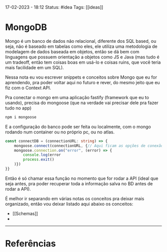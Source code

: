 17-02-2023 - 18:12
Status: #idea
Tags: [[ideas]]

# MongoDB

Mongo é um banco de dados não relacional, diferente dos SQL based, ou seja, não é baseado em tabelas como eles, ele utiliza uma metodologia de modelagem de dados baseada em objetos, então se dá bem com linguagens que possuem orientação a objetos como JS e Java (mas tudo é um tradeoff, então tem coisas boas em usá-lo e coisas ruins, que você teria mais facilidade em um SQL).

Nessa nota eu vou escrever snippets e conceitos sobre Mongo que eu for aprendendo, pra poder voltar aqui no futuro e rever, do mesmo jeito que eu fiz com o Context API.

Pra conectar o mongo em uma aplicação fastify (framework que eu to usando), precisa do mongoose (que na verdade vai precisar dele pra fazer tudo no app)

```bash
npm i mongoose
```

E a configuração do banco pode ser feita ou localmente, com o mongo rodando num container ou no próprio pc, ou no atlas.

```ts
const connectDB = (connectionURL: string) => {
	mongoose.connect(connectionURL, {// Aqui ficam as opções de conexão})
	mongoose.connection.on("error", (error) => {
		console.log(error
		process.exit()
	)})
}}
```

Então é só chamar essa função no momento que for rodar a API (ideal que seja antes, pra poder recuperar toda a informação salva no BD antes de rodar a API).

É melhor ir separando em várias notas os conceitos pra deixar mais organizado, então vou deixar listado aqui abaixo os conceitos:
- [[Schemas]]
- 

---
# Referências